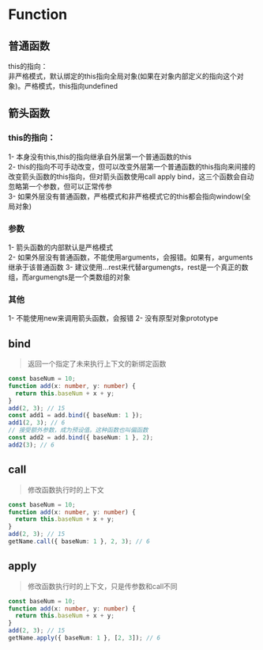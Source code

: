 # Function

## 普通函数
this的指向：  
非严格模式，默认绑定的this指向全局对象(如果在对象内部定义的指向这个对象)。严格模式，this指向undefined  

## 箭头函数
### this的指向：  
1- 本身没有this,this的指向继承自外层第一个普通函数的this  
2- this的指向不可手动改变，但可以改变外层第一个普通函数的this指向来间接的改变箭头函数的this指向，但对箭头函数使用call apply bind，这三个函数会自动忽略第一个参数，但可以正常传参  
3- 如果外层没有普通函数，严格模式和非严格模式它的this都会指向window(全局对象)  
### 参数  
1- 箭头函数的内部默认是严格模式  
2- 如果外层没有普通函数，不能使用arguments，会报错。如果有，arguments继承于该普通函数
3- 建议使用...rest来代替argumengts，rest是一个真正的数组，而argumengts是一个类数组的对象

### 其他
1- 不能使用new来调用箭头函数，会报错
2- 没有原型对象prototype


## bind
> 返回一个指定了未来执行上下文的新绑定函数
```ts
const baseNum = 10;
function add(x: number, y: number) {
  return this.baseNum + x + y;
}
add(2, 3); // 15
const add1 = add.bind({ baseNum: 1 });
add1(2, 3); // 6
// 接受额外参数，成为预设值。这种函数也叫偏函数
const add2 = add.bind({ baseNum: 1 }, 2);
add2(3); // 6
```

## call
> 修改函数执行时的上下文
```ts
const baseNum = 10;
function add(x: number, y: number) {
  return this.baseNum + x + y;
}
add(2, 3); // 15
getName.call({ baseNum: 1 }, 2, 3); // 6
```

## apply
> 修改函数执行时的上下文，只是传参数和call不同
```ts
const baseNum = 10;
function add(x: number, y: number) {
  return this.baseNum + x + y;
}
add(2, 3); // 15
getName.apply({ baseNum: 1 }, [2, 3]); // 6
```